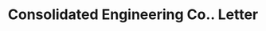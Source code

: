 ---
doi: 10.7916/D87S90SV
date_other: '1914'
date_other_textual: '1914'
form: correspondence
genre:
- Letters (correspondence)
name:
- Consolidated Engineering Co.
object_in_context_url: https://biggert.cul.columbia.edu/items/view/ave_biggert_00546
subject_hierarchical_geographic:
- Baltimore, Maryland, United States
subject_name:
- Consolidated Engineering Co.
title: Consolidated Engineering Co.. Letter
sort_title: Consolidated Engineering Co.. Letter
call_number: ave_biggert_00546
coordinates:
- 39.28333333333333,-76.61666666666666
pid: ave_biggert_00546
identifiers: ave_biggert_00546
canvas_id: ldpd:395819
permalink: "/items/ave_biggert_00546/"
layout: iiif-image-page
---